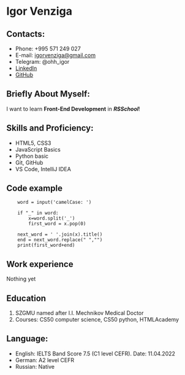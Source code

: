 # Igor Venziga

## Contacts:

* Phone: +995 571 249 027
* E-mail: igorvenziga@gmail.com
* Telegram: @ohh_igor
* [LinkedIn](https://www.linkedin.com/in/igorven/)
* [GitHub](https://github.com/IgorBass)
## Briefly About Myself:

I want to learn **Front-End Development** in ***RSSchool***!

## Skills and Proficiency:

* HTML5, CSS3
* JavaScript Basics
* Python basic
* Git, GitHub
* VS Code, IntelliJ IDEA

## Code example

```
    word = input('camelCase: ')

    if "_" in word:
        x=word.split('_')
        first_word = x.pop(0)

    next_word = ' '.join(x).title()
    end = next_word.replace(" ","")
    print(first_word+end)

```

## Work experience

Nothing yet

## Education

1. SZGMU named after I.I. Mechnikov    Medical Doctor
2. Courses: CS50 computer science, CS50 python, HTMLAcademy

## Language: 

- English: IELTS Band Score 7.5 (C1 level CEFR). Date: 11.04.2022
- German: A2 level CEFR
- Russian: Native